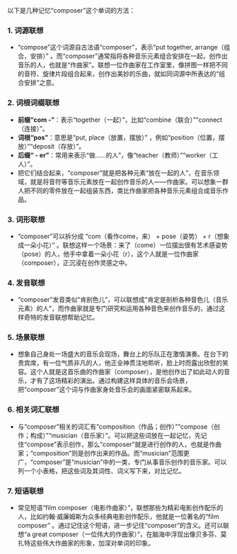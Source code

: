 以下是几种记忆“composer”这个单词的方法：

### 1. 词源联想
 - “compose”这个词源自古法语“composer”，表示“put together, arrange（组合，安排）” 。而“composer”通常指将各种音乐元素组合安排在一起，创作出音乐的人，也就是“作曲家”。联想一位作曲家在工作室里，像拼图一样把不同的音符、旋律片段组合起来，创作出美妙的乐曲，就如同词源中所表达的“组合安排”之意。

### 2. 词根词缀联想
 - **前缀“com -”**：表示“together（一起）”，比如“combine（联合）”“connect（连接）”。
 - **词根“pos”**：意思是“put, place（放置，摆放）” ，例如“position（位置，摆放）”“deposit（存放）”。
 - **后缀“ - er”**：常用来表示“做……的人”，像“teacher（教师）”“worker（工人）”。
 - 把它们结合起来，“composer”就是把各种元素“放在一起的人”，在音乐领域，就是将音符等音乐元素放在一起创作音乐的人——作曲家。可以想象一群人把不同的零件放在一起组装东西，类比作曲家把各种音乐元素组合成音乐作品。

### 3. 词形联想
 - “composer”可以拆分成 “com（看作come，来） + pose（姿势） + r（想象成一朵小花）” 。联想这样一个场景：来了（come）一位摆出很有艺术感姿势（pose）的人，他手中拿着一朵小花（r），这个人就是一位作曲家（composer），正沉浸在创作灵感之中。

### 4. 发音联想
 - “composer”发音类似“肯剖色儿”，可以联想成“肯定是剖析各种音色儿（音乐元素）的人”，而作曲家就是专门研究和运用各种音色来创作音乐的，通过这样奇特的发音联想帮助记忆。

### 5. 场景联想
 - 想象自己身处一场盛大的音乐会现场，舞台上的乐队正在激情演奏。在台下的贵宾席，有一位气质非凡的人，他正全神贯注地聆听，脸上时而露出欣慰的笑容。这个人就是这首乐曲的作曲家（composer），是他创作出了如此动人的音乐，才有了这场精彩的演出。通过构建这样具体的音乐会场景，把“composer”这个词与作曲家身处音乐会的画面紧密联系起来。

### 6. 相关词汇联想
 - 与“composer”相关的词汇有“composition（作品；创作）”“compose（创作；构成）”“musician（音乐家）”。可以把这些词放在一起记忆，先记住“compose”表示创作，那么“composer”就是进行创作的人，也就是作曲家；“composition”则是创作出来的作品。而“musician”范围更广，“composer”是“musician”中的一类，专门从事音乐创作的音乐家。可以列一个小表格，把这些词及其词性、词义写下来，对比记忆。

### 7. 短语联想
 - 常见短语“film composer（电影作曲家）”，联想那些为精彩电影创作配乐的人，比如约翰·威廉姆斯为众多经典电影创作配乐，他就是一位著名的“film composer” 。通过记住这个短语，进一步记住“composer”的含义。还可以联想“a great composer（一位伟大的作曲家）”，在脑海中浮现出像贝多芬、莫扎特这些伟大作曲家的形象，加深对单词的印象。 
